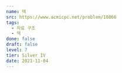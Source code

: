 ```yaml
---
name: 덱
src: https://www.acmicpc.net/problem/10866
tags: 
  - 자료 구조
  - 덱
done: false
draft: false
level: 7
tier: Silver IV
date: 2021-11-04
---
```

